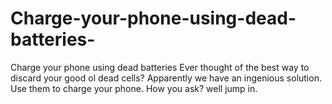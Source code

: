 # Charge-your-phone-using-dead-batteries-
Charge your phone using dead batteries  Ever thought of the best way to discard your good ol dead cells? Apparently we have an ingenious solution. Use them to charge your phone. How you ask? well jump in.
